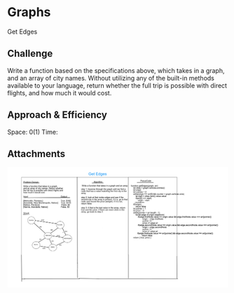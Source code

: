 # Graphs
Get Edges

## Challenge
Write a function based on the specifications above, which takes in a graph, and an array of city names. Without utilizing any of the built-in methods available to your language, return whether the full trip is possible with direct flights, and how much it would cost.


## Approach & Efficiency
Space: 0(1)
Time: 


## Attachments
![image](../../assets/edges.png)